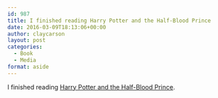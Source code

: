 ```yaml
---
id: 987
title: I finished reading Harry Potter and the Half-Blood Prince
date: 2016-03-09T18:13:06+00:00
author: claycarson
layout: post
categories: 
  - Book
  - Media
format: aside
---
```

I finished reading [Harry Potter and the Half-Blood Prince](http://amazon.com/exec/obidos/ASIN/0439785960/claycarson0c-20).<!--more-->